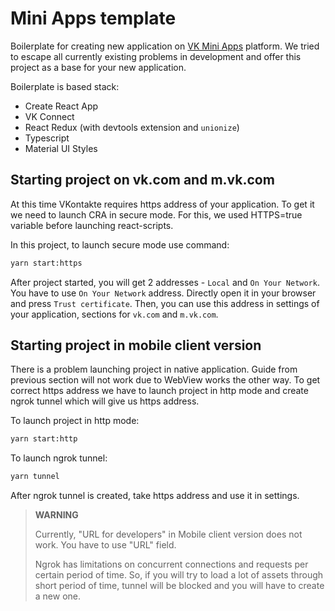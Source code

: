 # Mini Apps template

Boilerplate for creating new application on 
[VK Mini Apps](https://vk.com/vkappsdev) platform. We tried to escape all
currently existing problems in development and offer this project as a base
for your new application.

Boilerplate is based stack:
- Create React App
- VK Connect
- React Redux (with devtools extension and `unionize`)
- Typescript
- Material UI Styles

## Starting project on vk.com and m.vk.com
At this time VKontakte requires https address of your application. To get it we 
need to launch CRA in secure mode. For this, we used HTTPS=true
variable before launching react-scripts. 

In this project, to launch secure mode use command:

 ```bash 
yarn start:https
```

After project started, you will get 2 addresses - `Local` and `On Your Network`.
You have to use `On Your Network` address. Directly open it in your browser
and press `Trust certificate`. Then, you can use this address in settings
of your application, sections for `vk.com` and `m.vk.com`.

## Starting project in mobile client version

There is a problem launching project in native application. Guide from previous
section will not work due to WebView works the other way. To get correct
https address we have to launch project in http mode and create ngrok tunnel
which will give us https address.
 
To launch project in http mode:
```bash
yarn start:http
```

To launch ngrok tunnel:
```bash
yarn tunnel
```

After ngrok tunnel is created, take https address and use it in settings.

> **WARNING**
>
> Currently, "URL for developers" in Mobile client version does not work.
> You have to use "URL" field.
>
> Ngrok has limitations on concurrent connections and requests per certain
> period of time. So, if you will try to load a lot of assets through
> short period of time, tunnel will be blocked and you will have to create a
> new one.
